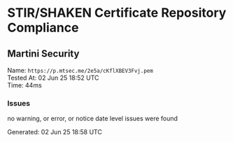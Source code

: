 # STIR/SHAKEN Certificate Repository Compliance

## Martini Security

Name: `https://p.mtsec.me/2e5a/cKflXBEV3Fvj.pem`\
Tested At: 02 Jun 25 18:52 UTC\
Time: 44ms

### Issues

no warning, or error, or notice date level issues were found

Generated: 02 Jun 25 18:58 UTC